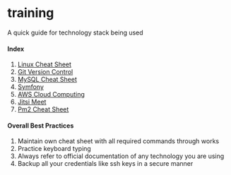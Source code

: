 # training
A quick guide for technology stack being used

#### Index

1. [Linux Cheat Sheet](https://github.com/meetrix/training/blob/master/Linux%20Cheat%20Sheet.md)
2. [Git Version Control](https://github.com/meetrix/training/blob/master/Git%20Version%20Control.md)
3. [MySQL Cheat Sheet](https://github.com/meetrix/training/blob/master/MySQL%20Cheat%20Sheet.md)
4. [Symfony](https://github.com/meetrix/training/blob/master/Symfony.md)
5. [AWS Cloud Computing](https://github.com/meetrix/training/blob/master/AWS%20Cloud%20Computing.md)
6. [Jitsi Meet](https://github.com/meetrix/training/blob/master/Jitsi%20Meet.md)
7. [Pm2 Cheat Sheet](https://github.com/meetrix/training/blob/master/Pm2%20Cheat%20Sheet.md)

#### Overall Best Practices

1. Maintain own cheat sheet with all required commands through works
2. Practice keyboard typing
3. Always refer to official documentation of any technology you are using
4. Backup all your credentials like ssh keys in a secure manner
